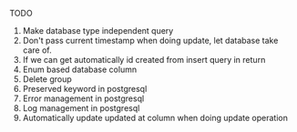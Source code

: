 TODO
1. Make database type independent query
2. Don't pass current timestamp when doing update, let database take care of.
3. If we can get automatically id created from insert query in return
4. Enum based database column
5. Delete group
6. Preserved keyword in postgresql
7. Error management in postgresql
8. Log management in postgresql
9. Automatically update updated at column when doing update operation
